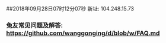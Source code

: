 ##2018年09月28日07时12分07秒 新址: 104.248.15.73
### 兔友常见问题及解答: https://github.com/wanggonging/d/blob/w/FAQ.md
